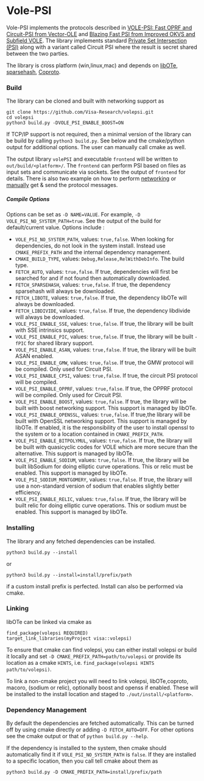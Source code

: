 # Vole-PSI


Vole-PSI implements the protocols described in [VOLE-PSI: Fast OPRF and Circuit-PSI from Vector-OLE](https://eprint.iacr.org/2021/266) and [Blazing Fast PSI from Improved OKVS and Subfield VOLE](misc/blazingFastPSI.pdf). The library implements standard [Private Set Intersection (PSI)](https://en.wikipedia.org/wiki/Private_set_intersection) along with a variant called Circuit PSI where the result is secret shared between the two parties.

The library is cross platform (win,linux,mac) and depends on [libOTe](https://github.com/osu-crypto/libOTe), [sparsehash](https://github.com/sparsehash/sparsehash), [Coproto](https://github.com/Visa-Research/coproto).

### Build

The library can be cloned and built with networking support as
```
git clone https://github.com/Visa-Research/volepsi.git
cd volepsi
python3 build.py -DVOLE_PSI_ENABLE_BOOST=ON
```
If TCP/IP support is not required, then a minimal version of the library can be build by calling `python3 build.py`. See below and the cmake/python output for additional options.
The user can manually call cmake as well.

The output library `volePSI` and executable `frontend` will be written to `out/build/<platform>/`. The `frontend` can perform PSI based on files as input sets and communicate via sockets. See the output of `frontend` for details. There is also two example on how to perform [networking](https://github.com/Visa-Research/volepsi/blob/main/frontend/networkSocketExample.h#L7) or [manually](https://github.com/Visa-Research/volepsi/blob/main/frontend/messagePassingExample.h#L93) get & send the protocol messages.

##### Compile Options
Options can be set as `-D NAME=VALUE`. For example, `-D VOLE_PSI_NO_SYSTEM_PATH=true`. See the output of the build for default/current value. Options include :
 * `VOLE_PSI_NO_SYSTEM_PATH`, values: `true,false`.  When looking for dependencies, do not look in the system install. Instead use `CMAKE_PREFIX_PATH` and the internal dependency management.  
* `CMAKE_BUILD_TYPE`, values: `Debug,Release,RelWithDebInfo`. The build type. 
* `FETCH_AUTO`, values: `true,false`. If true, dependencies will first be searched for and if not found then automatically downloaded.
* `FETCH_SPARSEHASH`, values: `true,false`. If true, the dependency sparsehash will always be downloaded. 
* `FETCH_LIBOTE`, values: `true,false`. If true, the dependency libOTe will always be downloaded. 
* `FETCH_LIBDIVIDE`, values: `true,false`. If true, the dependency libdivide will always be downloaded. 
* `VOLE_PSI_ENABLE_SSE`, values: `true,false`. If true, the library will be built with SSE intrinsics support. 
* `VOLE_PSI_ENABLE_PIC`, values: `true,false`. If true, the library will be built `-fPIC` for shared library support. 
* `VOLE_PSI_ENABLE_ASAN`, values: `true,false`. If true, the library will be built ASAN enabled. 
* `VOLE_PSI_ENABLE_GMW`, values: `true,false`. If true, the GMW protocol will be compiled. Only used for Circuit PSI.
* `VOLE_PSI_ENABLE_CPSI`, values: `true,false`. If true,  the circuit PSI protocol will be compiled. 
* `VOLE_PSI_ENABLE_OPPRF`, values: `true,false`.  If true, the OPPRF protocol will be compiled. Only used for Circuit PSI.
* `VOLE_PSI_ENABLE_BOOST`, values: `true,false`. If true, the library will be built with boost networking support. This support is managed by libOTe. 
* `VOLE_PSI_ENABLE_OPENSSL`, values: `true,false`. If true,the library will be built with OpenSSL networking support. This support is managed by libOTe. If enabled, it is the responsibility of the user to install openssl to the system or to a location contained in `CMAKE_PREFIX_PATH`.
* `VOLE_PSI_ENABLE_BITPOLYMUL`, values: `true,false`. If true, the library will be built with quasicyclic codes for VOLE which are more secure than the alternative. This support is managed by libOTe. 
* `VOLE_PSI_ENABLE_SODIUM`, values: `true,false`. If true, the library will be built libSodium for doing elliptic curve operations. This or relic must be enabled. This support is managed by libOTe. 
* `VOLE_PSI_SODIUM_MONTGOMERY`, values: `true,false`. If true, the library will use a non-standard version of sodium that enables slightly better efficiency. 
* `VOLE_PSI_ENABLE_RELIC`, values: `true,false`. If true, the library will be built relic for doing elliptic curve operations. This or sodium must be enabled. This support is managed by libOTe. 


### Installing

The library and any fetched dependencies can be installed. 
```
python3 build.py --install
```
or 
```
python3 build.py --install=install/prefix/path
```
if a custom install prefix is perfected. Install can also be performed via cmake.

### Linking

libOTe can be linked via cmake as
```
find_package(volepsi REQUIRED)
target_link_libraries(myProject visa::volepsi)
```
To ensure that cmake can find volepsi, you can either install volepsi or build it locally and set `-D CMAKE_PREFIX_PATH=path/to/volepsi` or provide its location as a cmake `HINTS`, i.e. `find_package(volepsi HINTS path/to/volepsi)`.

To link a non-cmake project you will need to link volepsi, libOTe,coproto, macoro, (sodium or relic), optionally boost and openss if enabled. These will be installed to the install location and staged to `./out/install/<platform>`. 


### Dependency Management

By default the dependencies are fetched automatically. This can be turned off by using cmake directly or adding `-D FETCH_AUTO=OFF`. For other options see the cmake output or that of `python build.py --help`.

If the dependency is installed to the system, then cmake should automatically find it if `VOLE_PSI_NO_SYSTEM_PATH` is `false`. If they are installed to a specific location, then you call tell cmake about them as 
```
python3 build.py -D CMAKE_PREFIX_PATH=install/prefix/path
```

